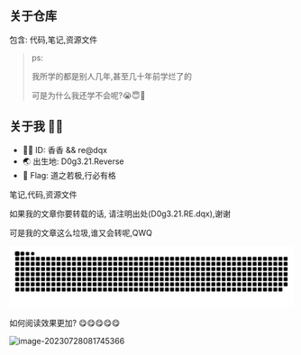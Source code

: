 ## 关于仓库

包含: 代码,笔记,资源文件

>   ps:
>
>   我所学的都是别人几年,甚至几十年前学烂了的
>
>   可是为什么我还学不会呢?😭😇🙏



## 关于我 🐱‍👤

- 🐱‍💻 ID: 香香 && re@dqx
- 🌏 出生地: D0g3.21.Reverse
- 🚩 Flag: 道之若极,行必有格



笔记,代码,资源文件

如果我的文章你要转载的话, 请注明出处(D0g3.21.RE.dqx),谢谢

可是我的文章这么垃圾,谁又会转呢,QWQ

<picture>
  <source
    media="(prefers-color-scheme: dark)"
    srcset="https://raw.githubusercontent.com/platane/snk/output/github-contribution-grid-snake-dark.svg"
  />
  <source
    media="(prefers-color-scheme: light)"
    srcset="https://raw.githubusercontent.com/platane/snk/output/github-contribution-grid-snake.svg"
  />
  <img
    alt="github contribution grid snake animation"
    src="https://raw.githubusercontent.com/platane/snk/output/github-contribution-grid-snake.svg"
  />
</picture>


如何阅读效果更加? 😋😋😋😋😋

![image-20230728081745366](https://s1.ax1x.com/2023/07/28/pCxNA9U.png)
